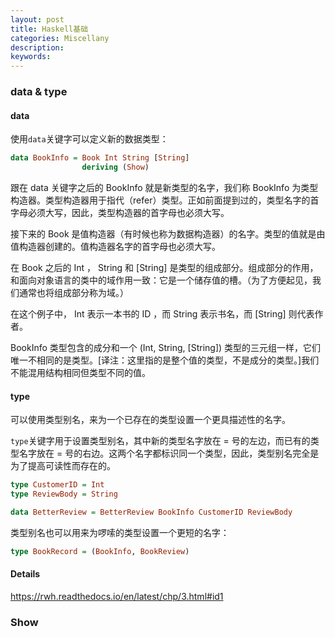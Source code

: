 ```yaml
---
layout: post
title: Haskell基础
categories: Miscellany
description: 
keywords: 
---
```

### data & type
#### data
使用`data`关键字可以定义新的数据类型：
```haskell
data BookInfo = Book Int String [String]
                deriving (Show)
```
跟在 data 关键字之后的 BookInfo 就是新类型的名字，我们称 BookInfo 为类型构造器。类型构造器用于指代（refer）类型。正如前面提到过的，类型名字的首字母必须大写，因此，类型构造器的首字母也必须大写。

接下来的 Book 是值构造器（有时候也称为数据构造器）的名字。类型的值就是由值构造器创建的。值构造器名字的首字母也必须大写。

在 Book 之后的 Int ， String 和 [String] 是类型的组成部分。组成部分的作用，和面向对象语言的类中的域作用一致：它是一个储存值的槽。（为了方便起见，我们通常也将组成部分称为域。）

在这个例子中， Int 表示一本书的 ID ，而 String 表示书名，而 [String] 则代表作者。

BookInfo 类型包含的成分和一个 (Int, String, [String]) 类型的三元组一样，它们唯一不相同的是类型。[译注：这里指的是整个值的类型，不是成分的类型。]我们不能混用结构相同但类型不同的值。

#### type
可以使用类型别名，来为一个已存在的类型设置一个更具描述性的名字。

`type`关键字用于设置类型别名，其中新的类型名字放在 = 号的左边，而已有的类型名字放在 = 号的右边。这两个名字都标识同一个类型，因此，类型别名完全是为了提高可读性而存在的。

```haskell
type CustomerID = Int
type ReviewBody = String

data BetterReview = BetterReview BookInfo CustomerID ReviewBody
```

类型别名也可以用来为啰嗦的类型设置一个更短的名字：
```haskell
type BookRecord = (BookInfo, BookReview)
```

#### Details
<https://rwh.readthedocs.io/en/latest/chp/3.html#id1>

### Show

